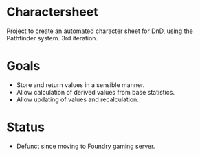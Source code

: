 # Charactersheet

Project to create an automated character sheet for DnD, using the Pathfinder system. 3rd iteration.

# Goals

- Store and return values in a sensible manner.
- Allow calculation of derived values from base statistics.
- Allow updating of values and recalculation.

# Status

- Defunct since moving to Foundry gaming server.
